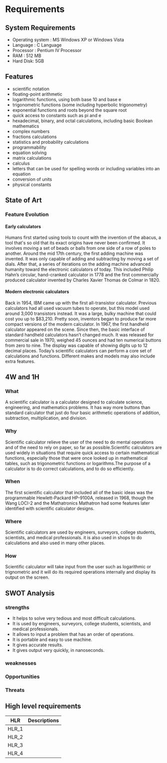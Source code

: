# Requirements

## System Requirements
 - Operating system : MS Windows XP or Windows Vista
 - Language : C Language
 - Processor : Pentium IV Processor
 - RAM : 512 MB
 - Hard Disk: 5GB
 
 ## Features
 
- scientific notation
- floating-point arithmetic
- logarithmic functions, using both base 10 and base e
- trigonometric functions (some including hyperbolic trigonometry)
- exponential functions and roots beyond the square root
- quick access to constants such as pi and e 
- hexadecimal, binary, and octal calculations, including basic Boolean mathematics
- complex numbers
- fractions calculations
- statistics and probability calculations
- programmability
- equation solving
- matrix calculations
- calculus
- letters that can be used for spelling words or including variables into an equation
- conversion of units
- physical constants

## State of Art
### Feature Evolution
#### Early calculators
Humans first started using tools to count with the invention of the abacus, a tool that's so old that its exact origins have never
been confirmed. It involves moving a set of beads or balls from one side of a row of poles to another.
Around the mid 17th century, the first adding machine was invented. It was only capable of adding and subtracting by moving a set
of dials.
After that, a series of iterations on the adding machine advanced humanity toward the electronic calculators of today. This 
included Philip Hahn’s circular, hand-cranked calculator in 1778 and the first commercially produced calculator invented by Charles 
Xavier Thomas de Colmar in 1820.

#### Modern electronic calculators
Back in 1954, IBM came up with the first all-transistor calculator. Previous calculators had all used vacuum tubes to operate, but
this model used around 3,000 transistors instead. It was a large, bulky machine that could cost you up to $83,210.
Pretty soon, inventors began to produce far more compact versions of the modern calculator. In 1967, the first handheld calculator 
appeared on the scene. Since then, the basic interface of standard handheld calculators hasn’t changed much. It was released for
commercial sale in 1970, weighed 45 ounces and had ten numerical buttons from zero to nine.
The display was capable of showing digits up to 12 decimal places.
Today’s scientific calculators can perform a core set of calculations and functions. Different makes and models may also include 
extra features.

## 4W and 1H

### What
A scientific calculator is a calculator designed to calculate science, engineering, and mathematics problems. It has way more buttons than standard calculator that just do four basic arithmetic operations of addition, subtraction, multiplication, and division.

### Why
Scientific calculator relieve the user  of the need to do mental operations and of the need to rely on paper, so far as possible.Scientific calculators are used widely in situations that require quick access to certain mathematical functions, especially those that were once looked up in mathematical tables, such as trigonometric functions or logarithms.The purpose of a calculator is to do correct calculations, and to do so efficiently.

### When
The first scientific calculator that included all of the basic ideas was the programmable Hewlett-Packard HP-9100A, released in 1968, though the Wang LOCI-2 and the Mathatronics Mathatron had some features later identified with scientific calculator designs.

### Where
Scientific calculators are used by engineers, surveyors, college students, scientists, and medical professionals. it is also used in shops to do calculations and also used in many other places.

### How
Scientific calculator will take input from the user such as logarithmic or trignometric and it will do its required operations internally and display its output on the screen.

## SWOT Analysis
### strengths
- It helps to solve very tedious and most difficult calculations.
- It is used by  engineers, surveyors, college students, scientists, and medical professionals.
- It allows to input a problem that has an order of operations.
- It is portable and easy to use machine.
- It gives accurate results.
- It gives output very quickly, in nanoseconds.
### weaknesses



### Opportunities



### Threats



## High level requirements
|HLR  | Descriptions|
|-----|-------------|
|HLR_1|
|HLR_2|
|HLR_3|
|HLR_4|
